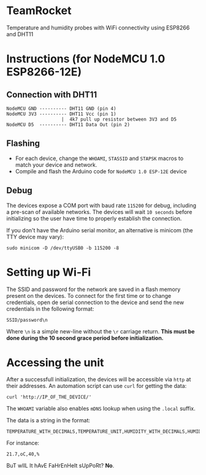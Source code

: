 # TeamRocket
Temperature and humidity probes with WiFi connectivity using ESP8266 and DHT11

# Instructions (for NodeMCU 1.0 ESP8266-12E)

## Connection with DHT11

```
NodeMCU GND ---------- DHT11 GND (pin 4)
NodeMCU 3V3 ---------- DHT11 Vcc (pin 1)
                    |  4k7 pull up resistor between 3V3 and D5
NodeMCU D5  ---------- DHT11 Data Out (pin 2)
```

## Flashing

- For each device, change the `WHOAMI`, `STASSID` and `STAPSK` macros to match
your device and network.
- Compile and flash the Arduino code for `NodeMCU 1.0 ESP-12E` device

## Debug

The devices expose a COM port with baud rate `115200` for debug, including a
pre-scan of available networks. The devices will wait `10 seconds` before
initializing so the user have time to properly establish the connection.

If you don't have the Arduino serial monitor, an alternative is minicom 
(the TTY device may vary):

```
sudo minicom -D /dev/ttyUSB0 -b 115200 -8
```

# Setting up Wi-Fi

The SSID and password for the network are saved in a flash memory present 
on the devices. To connect for the first time or to change credentials, 
open de serial connection to the device and send the new credentials in 
the following format:

```
SSID/password\n
```

Where `\n` is a simple new-line without the `\r` carriage return. **This must 
be done during the 10 second grace period before initialization.**

# Accessing the unit

After a successfull initialization, the devices will be accessible via `http`
at their addresses. An automation script can use `curl` for getting the data:

```
curl 'http://IP_OF_THE_DEVICE/'
```

The `WHOAMI` variable also enables `mDNS` lookup when using the `.local`
suffix.

The data is a string in the format:

```
TEMPERATURE_WITH_DECIMALS,TEMPERATURE_UNIT,HUMIDITY_WITH_DECIMALS,HUMIDITY_UNIT
```

For instance:

```
21.7,oC,40,%
```

BuT wIlL It hAvE FaHrEnHeIt sUpPoRt? **No**.
